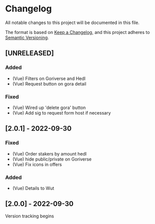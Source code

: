 # Changelog

All notable changes to this project will be documented in this file.

The format is based on [Keep a Changelog](https://keepachangelog.com/en/1.0.0/),
and this project adheres to
[Semantic Versioning](https://semver.org/spec/v2.0.0.html).

## [UNRELEASED]

### Added

- (Vue) Filters on Goriverse and Hedl
- (Vue) Request button on gora detail

### Fixed

- (Vue) Wired up 'delete gora' button
- (Vue) Add sig to request form host if necessary

## [2.0.1] - 2022-09-30

### Fixed

- (Vue) Order stakers by amount hedl
- (Vue) hide public/private on Goriverse
- (Vue) Fix icons in offers

### Added

- (Vue) Details to Wut

## [2.0.0] - 2022-09-30

Version tracking begins
